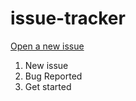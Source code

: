 # issue-tracker

[Open a new issue](https://github.com/btfstudios/issue-tracker/issues)

1. New issue
2. Bug Reported
3. Get started
